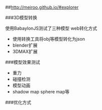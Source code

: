 ##http://meiroo.github.io/#explorer

###3D模型转换

使用BabaylonJS测试了三种模型 web转化方式
 * 使用转换工具将obj等模型转化为json
 * blender扩展
 * 3DMAX扩展
 
###模型效果测试
 * 重力
 * 碰撞检测
 * 模型动画
 * shadow map sphere map等


###优化方式
